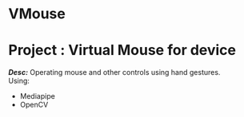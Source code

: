 # VMouse
<h1>
Project : Virtual Mouse for device
</h1>

<body>
	<p>
	<b><i>Desc:</i></b> 
		Operating mouse and other controls using hand gestures. <br>
		Using:
		<ul>
			<li> Mediapipe </li>
			<li> OpenCV </li>
	</p>
</body>
